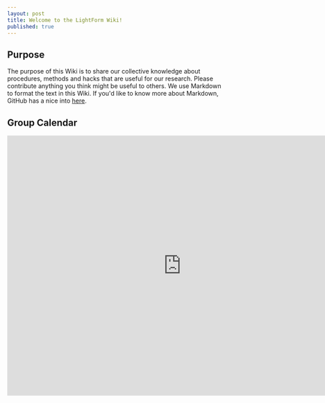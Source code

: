 ```yaml
---
layout: post
title: Welcome to the LightForm Wiki!
published: true
---
```


## Purpose

The purpose of this Wiki is to share our collective knowledge about procedures, methods and hacks that are useful for our research. Please contribute anything you think might be useful to others. We use Markdown to format the text in this Wiki. If you'd like to know more about Markdown, GitHub has a nice into [here](https://guides.github.com/features/mastering-markdown/).

## Group Calendar

<div id="calendar-wrapper">
<iframe src="https://calendar.google.com/calendar/embed?showTitle=0&amp;showPrint=0&amp;showCalendars=0&amp;showTz=0&amp;height=600&amp;wkst=1&amp;bgcolor=%23FFFFFF&amp;src=lightform.manchester%40gmail.com&amp;color=%236B3304&amp;ctz=Europe%2FLondon" style="border-width:0" width="800" height="600" frameborder="0" scrolling="no"></iframe>       
</div>
